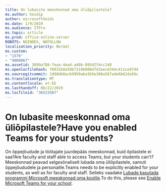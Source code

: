 ```yaml
---
title: On lubasite meeskonnad oma üliõpilastele?
ms.author: heidip
author: microsoftheidi
ms.date: 1/9/2019
ms.audience: ITPro
ms.topic: article
ms.prod: office-online-server
ROBOTS: NOINDEX, NOFOLLOW
localization_priority: Normal
ms.custom:
- "1576"
- "9000067"
ms.assetid: 3899a788-feaa-4ea4-a40b-09542f4cc148
ms.openlocfilehash: f8931b8a59b7310b008d7d3aecd344c411ce97d4
ms.sourcegitcommit: 1d98db8acb9959aba3b5e308a567ade6b62da56c
ms.translationtype: MT
ms.contentlocale: et-EE
ms.lasthandoff: 08/22/2019
ms.locfileid: "36523507"
---
```

# <a name="have-you-enabled-teams-for-your-students"></a><span data-ttu-id="2ef92-102">On lubasite meeskonnad oma üliõpilastele?</span><span class="sxs-lookup"><span data-stu-id="2ef92-102">Have you enabled Teams for your students?</span></span>

<span data-ttu-id="2ef92-103">On õppejõudude ja töötajate juurdepääs meeskonnad, kuid õpilastele ei saa?</span><span class="sxs-lookup"><span data-stu-id="2ef92-103">Are faculty and staff able to access Teams, but your students can't?</span></span> <span data-ttu-id="2ef92-104">Meeskonnad peavad selgesõnaliselt lubada oma üliõpilastele, samuti õppejõududele ja personalile.</span><span class="sxs-lookup"><span data-stu-id="2ef92-104">Teams needs to be explicitly enabled for your students, as well as for faculty and staff.</span></span> <span data-ttu-id="2ef92-105">Selleks vaadake [Lubade kasutada programmi Microsoft meeskonnad oma koolile](https://docs.microsoft.com/education/get-started/enable-microsoft-teams).</span><span class="sxs-lookup"><span data-stu-id="2ef92-105">To do this, please see [Enable Microsoft Teams for your school](https://docs.microsoft.com/education/get-started/enable-microsoft-teams).</span></span>
  